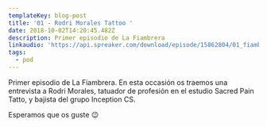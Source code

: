 ```yaml
---
templateKey: blog-post
title: '01 - Rodri Morales Tattoo '
date: 2018-10-02T14:20:45.482Z
description: Primer episodio de La Fiambrera
linkaudio: 'https://api.spreaker.com/download/episode/15862804/01_fiambrera_mezcla.mp3'
tags:
  - pod
---
```

Primer episodio de La Fiambrera. En esta occasión os traemos una entrevista a Rodri Morales, tatuador de profesión en el estudio Sacred Pain Tatto, y bajista del grupo Inception CS.

Esperamos que os guste 😉
